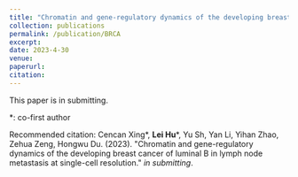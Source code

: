 ```yaml
---
title: "Chromatin and gene-regulatory dynamics of the developing breast cancer of luminal B in lymph node metastasis at single-cell resolution"
collection: publications
permalink: /publication/BRCA
excerpt: 
date: 2023-4-30
venue: 
paperurl: 
citation: 
---
```

This paper is in submitting.

*: co-first author

Recommended citation: Cencan Xing*, **Lei Hu***, Yu Sh, Yan Li, Yihan Zhao, Zehua Zeng, Hongwu Du. (2023). "Chromatin and gene-regulatory dynamics of the developing breast cancer of luminal B in lymph node metastasis at single-cell resolution." <i>in submitting</i>. 